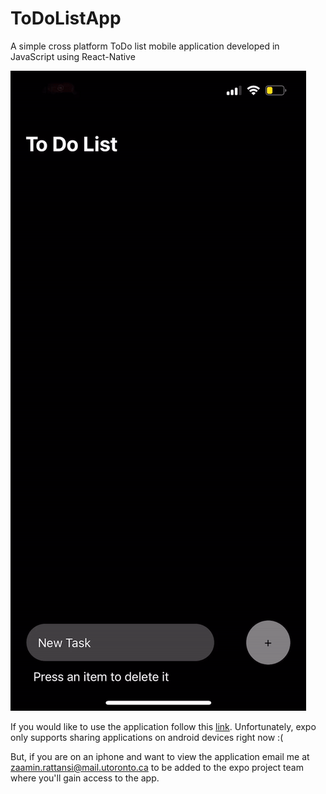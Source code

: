 # ToDoListApp
A simple cross platform ToDo list mobile application developed in JavaScript using React-Native 


![grab-landing-page](https://github.com/zaaminrattansi/ToDoListApp/blob/main/Assets/IMG_2990.GIF)

If you would like to use the application follow this [link](https://expo.dev/@zaaminrattansi/ToDoList). 
Unfortunately, expo only supports sharing applications on android devices right now :(

But, if you are on an iphone and want to view the application email me at zaamin.rattansi@mail.utoronto.ca to be added to the expo project team where you'll gain access to the app.  
